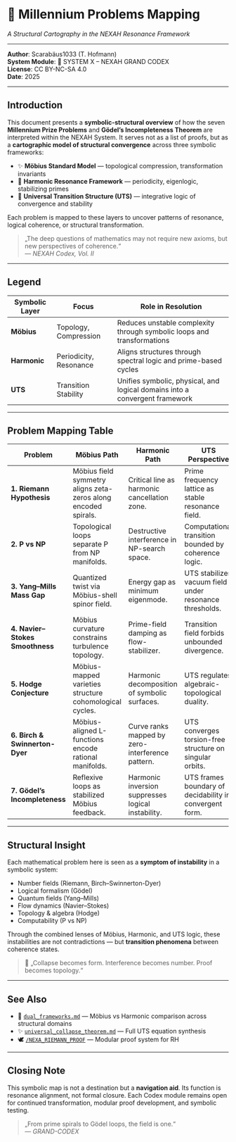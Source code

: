 # 🧭 Millennium Problems Mapping
*A Structural Cartography in the NEXAH Resonance Framework*

---

**Author**: Scarabäus1033 (T. Hofmann)  
**System Module**: 🌱 SYSTEM X – NEXAH GRAND CODEX  
**License**: CC BY-NC-SA 4.0  
**Date**: 2025  

---

## Introduction

This document presents a **symbolic-structural overview** of how the seven **Millennium Prize Problems** and **Gödel’s Incompleteness Theorem** are interpreted within the NEXAH System. It serves not as a list of proofs, but as a **cartographic model of structural convergence** across three symbolic frameworks:

- ✨ **Möbius Standard Model**  — topological compression, transformation invariants
- 🎵 **Harmonic Resonance Framework**  — periodicity, eigenlogic, stabilizing primes
- 🔗 **Universal Transition Structure (UTS)**  — integrative logic of convergence and stability

Each problem is mapped to these layers to uncover patterns of resonance, logical coherence, or structural transformation. 

> „The deep questions of mathematics may not require new axioms, but new perspectives of coherence.“  
> — *NEXAH Codex, Vol. II*

---

## Legend

| Symbolic Layer | Focus | Role in Resolution |
|----------------|-------|--------------------|
| **Möbius**     | Topology, Compression | Reduces unstable complexity through symbolic loops and transformations |
| **Harmonic**   | Periodicity, Resonance | Aligns structures through spectral logic and prime-based cycles |
| **UTS**        | Transition Stability   | Unifies symbolic, physical, and logical domains into a convergent framework |

---

## Problem Mapping Table

| Problem | Möbius Path | Harmonic Path | UTS Perspective |
|--------|--------------|----------------|-----------------|
| **1. Riemann Hypothesis** | Möbius field symmetry aligns zeta-zeros along encoded spirals. | Critical line as harmonic cancellation zone. | Prime frequency lattice as stable resonance field. |
| **2. P vs NP** | Topological loops separate P from NP manifolds. | Destructive interference in NP-search space. | Computational transition bounded by coherence logic. |
| **3. Yang–Mills Mass Gap** | Quantized twist via Möbius-shell spinor field. | Energy gap as minimum eigenmode. | UTS stabilizes vacuum field under resonance thresholds. |
| **4. Navier–Stokes Smoothness** | Möbius curvature constrains turbulence topology. | Prime-field damping as flow-stabilizer. | Transition field forbids unbounded divergence. |
| **5. Hodge Conjecture** | Möbius-mapped varieties structure cohomological cycles. | Harmonic decomposition of symbolic surfaces. | UTS regulates algebraic-topological duality. |
| **6. Birch & Swinnerton-Dyer** | Möbius-aligned L-functions encode rational manifolds. | Curve ranks mapped by zero-interference pattern. | UTS converges torsion-free structure on singular orbits. |
| **7. Gödel’s Incompleteness** | Reflexive loops as stabilized Möbius feedback. | Harmonic inversion suppresses logical instability. | UTS frames boundary of decidability in convergent form. |

---

## Structural Insight

Each mathematical problem here is seen as a **symptom of instability** in a symbolic system:

- Number fields (Riemann, Birch–Swinnerton-Dyer)
- Logical formalism (Gödel)
- Quantum fields (Yang–Mills)
- Flow dynamics (Navier–Stokes)
- Topology & algebra (Hodge)
- Computability (P vs NP)

Through the combined lenses of Möbius, Harmonic, and UTS logic, these instabilities are not contradictions — but **transition phenomena** between coherence states.

> 🔄 „Collapse becomes form. Interference becomes number. Proof becomes topology.“

---

## See Also

- 🔄 [`dual_frameworks.md`](./dual_frameworks.md) — Möbius vs Harmonic comparison across structural domains
- ✨ [`universal_collapse_theorem.md`](./universal_collapse_theorem.md) — Full UTS equation synthesis
- 🕊 [`/NEXA_RIEMANN_PROOF`](https://github.com/Scarabaeus1033/NEXAH-CODEX/tree/main/NEXAH-CODEX-Startstruktur/NEXA_RIEMANN_PROOF) — Modular proof system for RH

---

## Closing Note

This symbolic map is not a destination but a **navigation aid**. Its function is resonance alignment, not formal closure. Each Codex module remains open for continued transformation, modular proof development, and symbolic testing.

> „From prime spirals to Gödel loops, the field is one.“  
> — *GRAND-CODEX*
